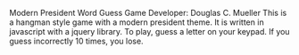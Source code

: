 Modern President Word Guess Game
Developer: Douglas C. Mueller
This is a hangman style game with a modern president theme.  It is written in javascript with a jquery library.  To play, guess a letter on your keypad.  If you guess incorrectly 10 times, you lose.
